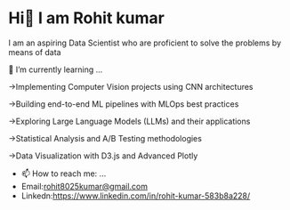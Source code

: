 #    Hi👋 I am Rohit kumar
 I am an aspiring Data Scientist who are proficient to solve the problems by means of data


🌱 I’m currently learning ...

->Implementing Computer Vision projects using CNN architectures

->Building end-to-end ML pipelines with MLOps best practices


->Exploring Large Language Models (LLMs) and their applications

->Statistical Analysis and A/B Testing methodologies

->Data Visualization with D3.js and Advanced Plotly

- 📫 How to reach me: ...
- Email:rohit8025kumar@gmail.com
- Linkedn:https://www.linkedin.com/in/rohit-kumar-583b8a228/

